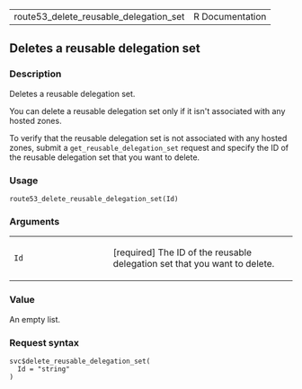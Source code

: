 <table style="width: 100%;">
<tbody>
<tr class="odd">
<td>route53_delete_reusable_delegation_set</td>
<td style="text-align: right;">R Documentation</td>
</tr>
</tbody>
</table>

## Deletes a reusable delegation set

### Description

Deletes a reusable delegation set.

You can delete a reusable delegation set only if it isn't associated
with any hosted zones.

To verify that the reusable delegation set is not associated with any
hosted zones, submit a `get_reusable_delegation_set` request and specify
the ID of the reusable delegation set that you want to delete.

### Usage

    route53_delete_reusable_delegation_set(Id)

### Arguments

<table>
<colgroup>
<col style="width: 35%" />
<col style="width: 65%" />
</colgroup>
<tbody>
<tr class="odd">
<td><code
id="route53_delete_reusable_delegation_set_:_Id">Id</code></td>
<td><p>[required] The ID of the reusable delegation set that you want to
delete.</p></td>
</tr>
</tbody>
</table>

### Value

An empty list.

### Request syntax

    svc$delete_reusable_delegation_set(
      Id = "string"
    )
